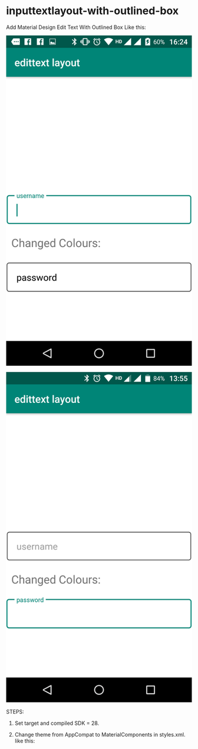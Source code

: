 # inputtextlayout-with-outlined-box

Add Material Design Edit Text With Outlined Box Like this:

![screenshot1](https://github.com/sahilk01/inputtextlayout-with-outlined-box/blob/master/Screenshot_20190310-162407.png)


![screenshot1](https://github.com/sahilk01/inputtextlayout-with-outlined-box/blob/master/Screenshot_20190311-135513.png)



STEPS:

1. Set target and compiled SDK = 28.

2. Change theme from AppCompat to MaterialComponents in styles.xml. like this:
<style name="AppTheme" parent="Theme.AppCompat.Light.DarkActionBar"> ==> <style name="AppTheme" parent="Theme.MaterialComponents.Light.DarkActionBar">

3. add design library in Gradle: implementation 'com.android.support:design:28.0.0'


4. use <android.support.design.widget.TextInputEditText> layout under <android.support.design.widget.TextInputLayout> in Activity xml.


5. add: style="@style/Widget.MaterialComponents.TextInputLayout.OutlinedBox" in TextInputLayout.

THAT'S IT!

 CHANGING COLORS:
 

1. change the hover color by changing color accent.
 

2. change the default (unhovered) hint color by Adding: 
 
 android:textColorHint="YOUR COLOUR"
 
 in TextInputLayout
 
 
 3. change the default (unhovered) outline box color by "ctrl+left click" on MateialComponents theme, find and change "default box stroke color".
 
